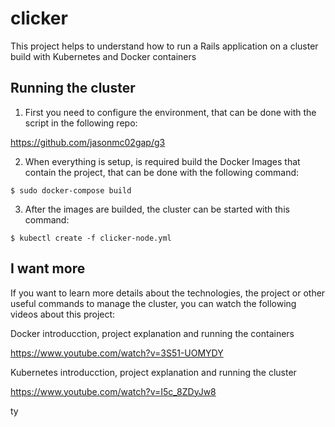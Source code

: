 # clicker

This project helps to understand how to run a Rails application on a cluster build with Kubernetes and Docker containers

## Running the cluster

1) First you need to configure the environment, that can be done with the script in the following repo:

https://github.com/jasonmc02gap/g3

2) When everything is setup, is required build the Docker Images that contain the project, that can be done with the following command:

```
$ sudo docker-compose build
```

3) After the images are builded, the cluster can be started with this command:

```
$ kubectl create -f clicker-node.yml
```

## I want more

If you want to learn more details about the technologies, the project or other useful commands to manage the cluster, you can watch the following videos about this project:

Docker introducction, project explanation and running the containers

https://www.youtube.com/watch?v=3S51-UOMYDY

Kubernetes introducction, project explanation and running the cluster

https://www.youtube.com/watch?v=I5c_8ZDyJw8


ty

